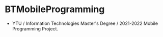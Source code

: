 # BTMobileProgramming

- YTU / Information Technologies Master's Degree / 2021-2022 Mobile Programming Project.
